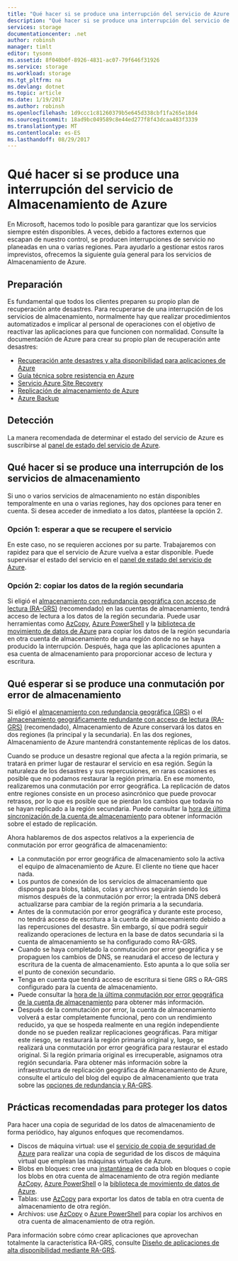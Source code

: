 ```yaml
---
title: "Qué hacer si se produce una interrupción del servicio de Azure Storage | Microsoft Docs"
description: "Qué hacer si se produce una interrupción del servicio de Almacenamiento de Azure"
services: storage
documentationcenter: .net
author: robinsh
manager: timlt
editor: tysonn
ms.assetid: 8f040b0f-8926-4831-ac07-79f646f31926
ms.service: storage
ms.workload: storage
ms.tgt_pltfrm: na
ms.devlang: dotnet
ms.topic: article
ms.date: 1/19/2017
ms.author: robinsh
ms.openlocfilehash: 1d9ccc1c81260379b5e645d338cbf1fa265e18d4
ms.sourcegitcommit: 18ad9bc049589c8e44ed277f8f43dcaa483f3339
ms.translationtype: MT
ms.contentlocale: es-ES
ms.lasthandoff: 08/29/2017
---
```

# <a name="what-to-do-if-an-azure-storage-outage-occurs"></a>Qué hacer si se produce una interrupción del servicio de Almacenamiento de Azure
En Microsoft, hacemos todo lo posible para garantizar que los servicios siempre estén disponibles. A veces, debido a factores externos que escapan de nuestro control, se producen interrupciones de servicio no planeadas en una o varias regiones. Para ayudarlo a gestionar estos raros imprevistos, ofrecemos la siguiente guía general para los servicios de Almacenamiento de Azure.

## <a name="how-to-prepare"></a>Preparación
Es fundamental que todos los clientes preparen su propio plan de recuperación ante desastres. Para recuperarse de una interrupción de los servicios de almacenamiento, normalmente hay que realizar procedimientos automatizados e implicar al personal de operaciones con el objetivo de reactivar las aplicaciones para que funcionen con normalidad. Consulte la documentación de Azure para crear su propio plan de recuperación ante desastres:

* [Recuperación ante desastres y alta disponibilidad para aplicaciones de Azure](/azure/architecture/resiliency/disaster-recovery-high-availability-azure-applications.md)
* [Guía técnica sobre resistencia en Azure](/azure/architecture/resiliency.md)
* [Servicio Azure Site Recovery](https://azure.microsoft.com/services/site-recovery/)
* [Replicación de almacenamiento de Azure](storage-redundancy.md)
* [Azure Backup](https://azure.microsoft.com/services/backup/)

## <a name="how-to-detect"></a>Detección
La manera recomendada de determinar el estado del servicio de Azure es suscribirse al [panel de estado del servicio de Azure](https://azure.microsoft.com/status/).

## <a name="what-to-do-if-a-storage-outage-occurs"></a>Qué hacer si se produce una interrupción de los servicios de almacenamiento
Si uno o varios servicios de almacenamiento no están disponibles temporalmente en una o varias regiones, hay dos opciones para tener en cuenta. Si desea acceder de inmediato a los datos, plantéese la opción 2.

### <a name="option-1-wait-for-recovery"></a>Opción 1: esperar a que se recupere el servicio
En este caso, no se requieren acciones por su parte. Trabajaremos con rapidez para que el servicio de Azure vuelva a estar disponible. Puede supervisar el estado del servicio en el [panel de estado del servicio de Azure](https://azure.microsoft.com/status/).

### <a name="option-2-copy-data-from-secondary"></a>Opción 2: copiar los datos de la región secundaria
Si eligió el [almacenamiento con redundancia geográfica con acceso de lectura (RA-GRS)](storage-redundancy.md#read-access-geo-redundant-storage) (recomendado) en las cuentas de almacenamiento, tendrá acceso de lectura a los datos de la región secundaria. Puede usar herramientas como [AzCopy](storage-use-azcopy.md), [Azure PowerShell](storage-powershell-guide-full.md) y la [biblioteca de movimiento de datos de Azure](https://azure.microsoft.com/blog/introducing-azure-storage-data-movement-library-preview-2/) para copiar los datos de la región secundaria en otra cuenta de almacenamiento de una región donde no se haya producido la interrupción. Después, haga que las aplicaciones apunten a esa cuenta de almacenamiento para proporcionar acceso de lectura y escritura.

## <a name="what-to-expect-if-a-storage-failover-occurs"></a>Qué esperar si se produce una conmutación por error de almacenamiento
Si eligió el [almacenamiento con redundancia geográfica (GRS)](storage-redundancy.md#geo-redundant-storage) o el [almacenamiento geográficamente redundante con acceso de lectura (RA-GRS)](storage-redundancy.md#read-access-geo-redundant-storage) (recomendado), Almacenamiento de Azure conservará los datos en dos regiones (la principal y la secundaria). En las dos regiones, Almacenamiento de Azure mantendrá constantemente réplicas de los datos.

Cuando se produce un desastre regional que afecta a la región primaria, se tratará en primer lugar de restaurar el servicio en esa región. Según la naturaleza de los desastres y sus repercusiones, en raras ocasiones es posible que no podamos restaurar la región primaria. En ese momento, realizaremos una conmutación por error geográfica. La replicación de datos entre regiones consiste en un proceso asincrónico que puede provocar retrasos, por lo que es posible que se pierdan los cambios que todavía no se hayan replicado a la región secundaria. Puede consultar la [hora de última sincronización de la cuenta de almacenamiento](https://blogs.msdn.microsoft.com/windowsazurestorage/2013/12/11/windows-azure-storage-redundancy-options-and-read-access-geo-redundant-storage/) para obtener información sobre el estado de replicación.

Ahora hablaremos de dos aspectos relativos a la experiencia de conmutación por error geográfica de almacenamiento:

* La conmutación por error geográfica de almacenamiento solo la activa el equipo de almacenamiento de Azure. El cliente no tiene que hacer nada.
* Los puntos de conexión de los servicios de almacenamiento que disponga para blobs, tablas, colas y archivos seguirán siendo los mismos después de la conmutación por error; la entrada DNS deberá actualizarse para cambiar de la región primaria a la secundaria.
* Antes de la conmutación por error geográfica y durante este proceso, no tendrá acceso de escritura a la cuenta de almacenamiento debido a las repercusiones del desastre. Sin embargo, sí que podrá seguir realizando operaciones de lectura en la base de datos secundaria si la cuenta de almacenamiento se ha configurado como RA-GRS.
* Cuando se haya completado la conmutación por error geográfica y se propaguen los cambios de DNS, se reanudará el acceso de lectura y escritura de la cuenta de almacenamiento. Esto apunta a lo que solía ser el punto de conexión secundario. 
* Tenga en cuenta que tendrá acceso de escritura si tiene GRS o RA-GRS configurado para la cuenta de almacenamiento. 
* Puede consultar la [hora de la última conmutación por error geográfica de la cuenta de almacenamiento](https://msdn.microsoft.com/library/azure/ee460802.aspx) para obtener más información.
* Después de la conmutación por error, la cuenta de almacenamiento volverá a estar completamente funcional, pero con un rendimiento reducido, ya que se hospeda realmente en una región independiente donde no se pueden realizar replicaciones geográficas. Para mitigar este riesgo, se restaurará la región primaria original y, luego, se realizará una conmutación por error geográfica para restaurar el estado original. Si la región primaria original es irrecuperable, asignamos otra región secundaria.
  Para obtener más información sobre la infraestructura de replicación geográfica de Almacenamiento de Azure, consulte el artículo del blog del equipo de almacenamiento que trata sobre las [opciones de redundancia y RA-GRS](https://blogs.msdn.microsoft.com/windowsazurestorage/2013/12/11/windows-azure-storage-redundancy-options-and-read-access-geo-redundant-storage/).

## <a name="best-practices-for-protecting-your-data"></a>Prácticas recomendadas para proteger los datos
Para hacer una copia de seguridad de los datos de almacenamiento de forma periódico, hay algunos enfoques que recomendamos.

* Discos de máquina virtual: use el [servicio de copia de seguridad de Azure](https://azure.microsoft.com/services/backup/) para realizar una copia de seguridad de los discos de máquina virtual que emplean las máquinas virtuales de Azure.
* Blobs en bloques: cree una [instantánea](https://msdn.microsoft.com/library/azure/hh488361.aspx) de cada blob en bloques o copie los blobs en otra cuenta de almacenamiento de otra región mediante [AzCopy](storage-use-azcopy.md), [Azure PowerShell](storage-powershell-guide-full.md) o la [biblioteca de movimiento de datos de Azure](https://azure.microsoft.com/blog/introducing-azure-storage-data-movement-library-preview-2/).
* Tablas: use [AzCopy](storage-use-azcopy.md) para exportar los datos de tabla en otra cuenta de almacenamiento de otra región.
* Archivos: use [AzCopy](storage-use-azcopy.md) o [Azure PowerShell](storage-powershell-guide-full.md) para copiar los archivos en otra cuenta de almacenamiento de otra región.

Para información sobre cómo crear aplicaciones que aprovechan totalmente la característica RA-GRS, consulte [Diseño de aplicaciones de alta disponibilidad mediante RA-GRS](../storage-designing-ha-apps-with-ragrs.md).

